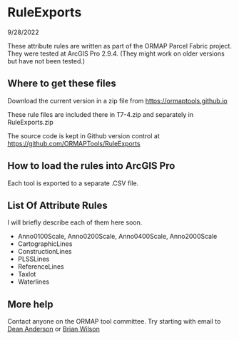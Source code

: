 # RuleExports

9/28/2022

These attribute rules are written as part of the ORMAP Parcel Fabric project.
They were tested at ArcGIS Pro 2.9.4. (They might work on older versions but
have not been tested.)


## Where to get these files

Download the current version in a zip file from 
https://ormaptools.github.io

These rule files are included there in T7-4.zip and separately in RuleExports.zip

The source code is kept in Github version control at 
https://github.com/ORMAPTools/RuleExports


## How to load the rules into ArcGIS Pro

Each tool is exported to a separate .CSV file.


## List Of Attribute Rules

I will briefly describe each of them here soon.

* Anno0100Scale, Anno0200Scale, Anno0400Scale, Anno2000Scale
* CartographicLines
* ConstructionLines
* PLSSLines
* ReferenceLines
* Taxlot
* Waterlines


## More help

Contact anyone on the ORMAP tool committee.
Try starting with email to [Dean Anderson](mailto:anderson.dean@co.polk.or.us) 
or [Brian Wilson](mailto:bwilson@co.clatsop.or.us)

